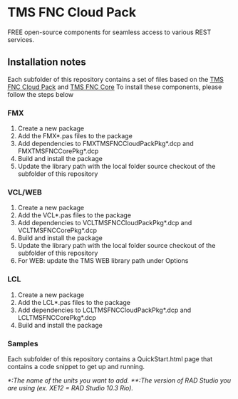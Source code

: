 # TMS FNC Cloud Pack #

FREE open-source components for seamless access to various REST services.

## Installation notes ##
Each subfolder of this repository contains a set of files based on the <a href="http://www.tmssoftware.com/site/tmsfnccloudpack.asp" target="_blank">TMS FNC Cloud Pack</a> and <a href="http://www.tmssoftware.com/site/tmsfnccore.asp" target="_blank">TMS FNC Core</a>
To install these components, please follow the steps below
### FMX ###
<ol>
  <li>Create a new package</li>
  <li>Add the FMX*.pas files to the package</li>
  <li>Add dependencies to FMXTMSFNCCloudPackPkg*.dcp and FMXTMSFNCCorePkg*.dcp</li>
  <li>Build and install the package</li>
  <li>Update the library path with the local folder source checkout of the subfolder of this repository</li>
</ol>

### VCL/WEB ###
<ol>
  <li>Create a new package</li>
  <li>Add the VCL*.pas files to the package</li>
  <li>Add dependencies to VCLTMSFNCCloudPackPkg*.dcp and VCLTMSFNCCorePkg*.dcp</li>
  <li>Build and install the package</li>
  <li>Update the library path with the local folder source checkout of the subfolder of this repository</li>
  <li>For WEB: update the TMS WEB library path under Options</li>
</ol>

### LCL ###
<ol>
  <li>Create a new package</li>
  <li>Add the LCL*.pas files to the package</li>
  <li>Add dependencies to LCLTMSFNCCloudPackPkg*.dcp and LCLTMSFNCCorePkg*.dcp</li>
  <li>Build and install the package</li> 
</ol>

### Samples ###
Each subfolder of this repository contains a QuickStart.html page that contains a code snippet to get up and running.

<i>*:The name of the units you want to add.</i>
  <i>**:The version of RAD Studio you are using (ex. XE12 = RAD Studio 10.3 Rio).</i>

